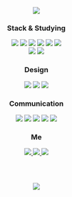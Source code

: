 <div align=center>

<img src="https://capsule-render.vercel.app/api?type=soft&color=auto&height=150&section=header&text=Seungjeon%20Baik&fontSize=45&fontColor=ffffff&desc=Junior%20Developer&descSize=25&descAlignY=80&animation=twinkling"/>


<h3> Stack & Studying </h3>
<img src="https://img.shields.io/badge/HTML5-E34F26?style=flat-square&logo=html5&logoColor=white"/></a>
<img src="https://img.shields.io/badge/CSS3-1572B6?style=flat-square&logo=css3&logoColor=white"/></a>
<img src="https://img.shields.io/badge/JavaScript-F7DF1E?style=flat-square&logo=javascript&logoColor=white"/></a>
<img src="https://img.shields.io/badge/jQuery-0769AD?style=flat-square&logo=jQuery&logoColor=white"/></a>
<img src="https://img.shields.io/badge/React-61DAFB?style=flat-square&logo=react&logoColor=white"/></a>
<img src="https://img.shields.io/badge/Bootstrap-7952B3?style=flat-square&logo=bootstrap&logoColor=white"/></a>
<br>
<img src="https://img.shields.io/badge/Ajax-0769AD?style=flat-square&logo=jQuery&logoColor=white"/></a>
<img src="https://img.shields.io/badge/NodeJs-339933?style=flat-square&logo=node.js&logoColor=white"/></a>


<h3> Design </h3>
<img src="https://img.shields.io/badge/Photoshop-31A8FF?style=flat-square&logo=adobephotoshop&logoColor=white"/></a>
<img src="https://img.shields.io/badge/Illustrator-FF9A00?style=flat-square&logo=adobeillustrator&logoColor=white"/></a>
<img src="https://img.shields.io/badge/Figma-F24E1E?style=flat-square&logo=figma&logoColor=white"/></a>

<h3> Communication </h3>
<img src="https://img.shields.io/badge/Git-F05032?style=flat-square&logo=git&logoColor=white"/></a>
<img src="https://img.shields.io/badge/Github-181717?style=flat-square&logo=github&logoColor=white"/></a>
<img src="https://img.shields.io/badge/Trello-0052CC?style=flat-square&logo=trello&logoColor=white"/></a>
<img src="https://img.shields.io/badge/Notion-000000?style=flat-square&logo=notion&logoColor=white"/></a>
<img src="https://img.shields.io/badge/Slack-4A154B?style=flat-square&logo=slack&logoColor=white"/></a>

<h3> Me </h3>

<a href="https://baby-coder.tistory.com/">
  <img src="https://img.shields.io/badge/Blog-4285F4?style=flat-square&logo=google&logoColor=white&link=https://baby-coder.tistory.com/"/>
</a>
<a href="https://mail.naver.com/write">
  <img src="https://img.shields.io/badge/Email-03C75A?style=flat-square&logo=naver&logoColor=white&link=https://mail.naver.com/write"/>
</a>
<a href="https://www.instagram.com/tmdwjs/">
  <img src="https://img.shields.io/badge/Instagram-E4405F?style=flat-square&logo=instagram&logoColor=white&link=https://www.instagram.com/tmdwjs/">
</a>

<br><br>

<a href="https://hits.seeyoufarm.com">
  <img src="https://hits.seeyoufarm.com/api/count/incr/badge.svg?url=https%3A%2F%2Fgithub.com%2FBaikSeungJeon&count_bg=%2379C83D&title_bg=%23555555&icon=&icon_color=%23E7E7E7&title=hits&edge_flat=false"/>
</a>

</div>
